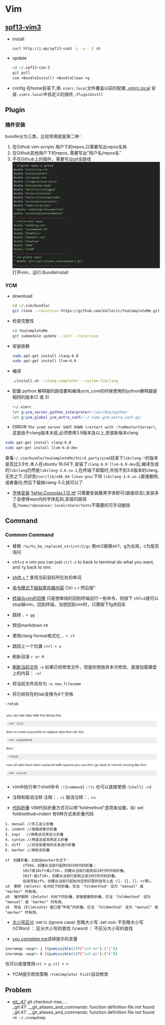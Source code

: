 # Vim

## [spf13-vim3](http://vim.spf13.com/)
+ install
  ```sh
  curl http://j.mp/spf13-vim3 -L -o - | sh
  ```

+ update
  ```sh
  cd ~/.spf13-vim-3
  git pull
  vim +BundleInstall! +BundleClean +q
  ```

+ config
  在home目录下,用`.vimrc.local`文件覆盖以前的配置.[.vimrc.local](vimrc.local)
  安装`.vimrc.local`中自定义的插件,`:PluginInstll`

## Plugin

### 插件安装

bundle分为三类，比较常用就是第二种：
1. 在Github vim-scripts 用户下的repos,只需要写出repos名称
2. 在Github其他用户下的repos, 需要写出”用户名/repos名”
3. 不在Github上的插件，需要写出git全路径
  ![7c33a588](images/7c33a588.png)
  打开vim，运行:BundleInstall

### YCM
+ download
  ```sh
  cd ~/.vim/bundle/
  git clone --recursive https://github.com/Valloric/YouCompleteMe.git
  ```
+ 检查完整性
  ```sh
  cd YouCompleteMe
  git submodule update --init --recursive
  ```
+ 安装依赖
  ```sh
  sudo apt-get install clang-6.0
  sudo apt-get install llvm-6.0
  ```
+ 编译
  ```sh
  ./install.sh --clang-completer --system-libclang
  ```
+ 配置
  python 解释器的路径要和编译ycm_core的时候使用的python解释器是相同的版本(2 或 3)
  ```sh
  ～/.vimrc
  let g:ycm_server_python_interpreter='/usr/bin/python'
  let g:ycm_global_ycm_extra_conf='~/.vim/.ycm_extra_conf.py'
  ```
+ ERROR
  `The ycmd server SHUT DOWN (restart with :YcmRestartServer)`,这是由于clang版本太低,必须使用3.9版本及以上,安装新版本clang
```sh
sudo apt-get install clang-6.0
sudo apt-get install llvm-6.0-dev
```
查看`~/.vim/bundle/YouCompleteMe/third_party/ycmd`目录下`libclang-*`的版本是否比3.9大.本人在ubuntu 16.04下,安装了`clang-6.0 llvm-6.0-dev`后,编译生成的`libclang`仍然是`libclang-3.6.so.1`,在终端下卸载时,并找不到3.6版本的clang,无奈之下,只好到`/usr/lib/x86_64-linux-gnu/`下将 `libclang-3.6.so.1`直接删除,或者备份;然后下载掉clang-5.0,就可以了.

+ [字体安装](https://askubuntu.com/questions/371213/how-to-delete-fonts-in-ubuntu)
  [YaHei.Consolas.1.12.ttf](8163ec94.ttf)
  只需要安装雅黑字体即可(直接双击),安装多了会使得wps内的字体乱码,安装的路径在`/home/robosense/.local/share/fonts`不需要的可手动删除



## Command

### Common Command
+ 替换
  `:%s/to_be_replaced_str1/str2/gc`  用str2替换str1，g为全局，c为是否询问

+ ctrl+z
  n vim you can just `ctrl-z` to back to terminal do what you want, and `fg` back to vim. 

+ [shift + *](https://blog.csdn.net/u013408061/article/details/77893203)
  查找当前鼠标所在处的单词

+ [命令模式下粘贴寄存器内容](https://blog.csdn.net/changyujan/article/details/8312895)
  Ctrl + r 然后按"

+ [终端与vim的切换](https://www.jianshu.com/p/0d20363c858a)
  只是想单纯的回到终端运行一些命令，则按下 ctrl+z就可以stop掉vim，回到终端，当想回到vim时，只需按下fg并回车

+ 跳转
  `，+ gg`

+ 预览markdown
  `F8`

+ 使用clang-format格式化
  `, + cf`

+ 跳回上一个位置
  `ctrl + o`

+ 刷新目录
  `r or R`

+ [刷新当前文件](http://blog.webinno.cn/article/view/17)
  `:e`
  如果已经修改文件，但是你想放弃本次修改，直接加载硬盘上的内容：
  `:e!`


+ 将当前文件另存为
  `:w new_filename`

+ 将已经存在的tab变换为4个空格
```
:retab
```
![ea203864](images/ea203864.png)

+ vim中执行单个shell命令
  `:!{command}` `:!ls`
  也可以直接使用`:{shell}` `:cd`

+ 注释和取消注释
  注释：`，ci`
  取消注释：`，cu`

+ [代码折叠](https://www.cnblogs.com/abeen/archive/2010/08/06/1794197.html)
  VIM代码折叠方式可以用"foldmethod"选项来设置，如: set foldmethod=indent
  有6种方式来折叠代码
```
1. manual //手工定义折叠
2. indent //用缩进表示折叠
3. expr　 //用表达式来定义折叠
4. syntax //用语法高亮来定义折叠
5. diff   //对没有更改的文本进行折叠
6. marker //用标志折叠

zf　创建折叠，比如在marker方式下：
        zf56G，创建从当前行起到56行的代码折叠；
        10zf或10zf+或zf10↓，创建从当前行起到后10行的代码折叠。
        10zf-或zf10↑，创建从当前行起到之前10行的代码折叠。
        在括号处zf%，创建从当前行起到对应的匹配的括号上去（（），{}，[]，<>等）。
zd  删除 (delete) 在光标下的折叠。仅当 'foldmethod' 设为 "manual" 或 "marker" 时有效。
zD  循环删除 (Delete) 光标下的折叠，即嵌套删除折叠。仅当 'foldmethod' 设为 "manual" 或 "marker" 时有效。
zE  除去 (Eliminate) 窗口里“所有”的折叠。仅当 'foldmethod' 设为 "manual" 或 "marker" 时有效。
```

+ [大小写区分](https://blog.csdn.net/ly890700/article/details/52349961)
  :set ic (ignore case) 忽略大小写
  :set noic 不忽略大小写
  /\CWord ： 区分大小写的查找
  /\cword ： 不区分大小写的查找

+ [you complete me](https://unix.stackexchange.com/questions/162528/select-an-item-in-vim-autocomplete-list-without-inserting-line-break)选择提示的变量
```sh
inoremap <expr> j ((pumvisible())?("\<C-n>"):("j"))
inoremap <expr> k ((pumvisible())?("\<C-p>"):("k"))
```
也可以直接使用`ctl + p`, `ctl + n`

+ YCM提示修改策略
  `:YcmCompleter FixIt`自动修改

## Problem
+ [git_:47](https://github.com/robbyrussell/oh-my-zsh/issues/518)
  git checkout mas<TAB>.....            
  _git:47: __git_aliases_and_commands: function definition file not found
  _git:47: __git_aliases_and_commands: function definition file not found
  `rm ~/.zcompdump`